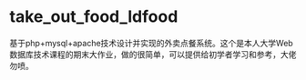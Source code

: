 # take_out_food_ldfood
基于php+mysql+apache技术设计并实现的外卖点餐系统。这个是本人大学Web数据库技术课程的期末大作业，做的很简单，可以提供给初学者学习和参考，大佬勿喷。
